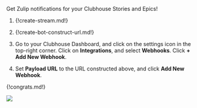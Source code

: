 Get Zulip notifications for your Clubhouse Stories and Epics!

1. {!create-stream.md!}

1. {!create-bot-construct-url.md!}

1. Go to your Clubhouse Dashboard, and click on the settings icon in
   the top-right corner. Click on **Integrations**, and select **Webhooks**.
   Click **+ Add New Webhook**.

1. Set **Payload URL** to the URL constructed above, and click
   **Add New Webhook**.

{!congrats.md!}

![](/static/images/integrations/clubhouse/001.png)

